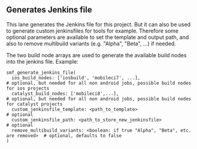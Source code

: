 ## Generates Jenkins file
This lane generates the Jenkins file for this project. But it can also be used to generate custom jenkinsfiles for tools for example.
Therefore some optional parameters are available to set the template and output path, and also to remove multibuild variants (e.g. "Alpha", "Beta", ...) if needed.

The two build node arrays are used to generate the available build nodes into the jenkins file. 
Example:

```
smf_generate_jenkins_file(
  ios_build_nodes: ['iosbuild', 'mobileci7', ...],                                  # optional, but needed for all non android jobs, possible build nodes for ios projects
  catalyst_build_nodes: ['mobileci8',...],                                          # optional, but needed for all non android jobs, possible build nodes for catalyst projects
  custom_jenkinsfile_template: <path_to_template>                                   # optional
  custom_jenkinsfile_path: <path_to_store_new_jenkinsfile>                          # optional 
  remove_multibuild_variants: <boolean: if true "Alpha", "Beta", etc. are removed>  # optional, defaults to false
)
```